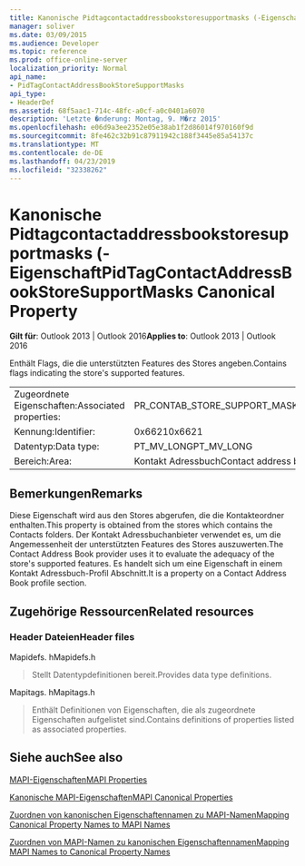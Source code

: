 ```yaml
---
title: Kanonische Pidtagcontactaddressbookstoresupportmasks (-Eigenschaft
manager: soliver
ms.date: 03/09/2015
ms.audience: Developer
ms.topic: reference
ms.prod: office-online-server
localization_priority: Normal
api_name:
- PidTagContactAddressBookStoreSupportMasks
api_type:
- HeaderDef
ms.assetid: 68f5aac1-714c-48fc-a0cf-a0c0401a6070
description: 'Letzte �nderung: Montag, 9. M�rz 2015'
ms.openlocfilehash: e06d9a3ee2352e05e38ab1f2d86014f970160f9d
ms.sourcegitcommit: 8fe462c32b91c87911942c188f3445e85a54137c
ms.translationtype: MT
ms.contentlocale: de-DE
ms.lasthandoff: 04/23/2019
ms.locfileid: "32338262"
---
```

# <a name="pidtagcontactaddressbookstoresupportmasks-canonical-property"></a><span data-ttu-id="3fca7-103">Kanonische Pidtagcontactaddressbookstoresupportmasks (-Eigenschaft</span><span class="sxs-lookup"><span data-stu-id="3fca7-103">PidTagContactAddressBookStoreSupportMasks Canonical Property</span></span>

  
  
<span data-ttu-id="3fca7-104">**Gilt für**: Outlook 2013 | Outlook 2016</span><span class="sxs-lookup"><span data-stu-id="3fca7-104">**Applies to**: Outlook 2013 | Outlook 2016</span></span> 
  
<span data-ttu-id="3fca7-105">Enthält Flags, die die unterstützten Features des Stores angeben.</span><span class="sxs-lookup"><span data-stu-id="3fca7-105">Contains flags indicating the store's supported features.</span></span>
  
|||
|:-----|:-----|
|<span data-ttu-id="3fca7-106">Zugeordnete Eigenschaften:</span><span class="sxs-lookup"><span data-stu-id="3fca7-106">Associated properties:</span></span>  <br/> |<span data-ttu-id="3fca7-107">PR_CONTAB_STORE_SUPPORT_MASKS</span><span class="sxs-lookup"><span data-stu-id="3fca7-107">PR_CONTAB_STORE_SUPPORT_MASKS</span></span>  <br/> |
|<span data-ttu-id="3fca7-108">Kennung:</span><span class="sxs-lookup"><span data-stu-id="3fca7-108">Identifier:</span></span>  <br/> |<span data-ttu-id="3fca7-109">0x6621</span><span class="sxs-lookup"><span data-stu-id="3fca7-109">0x6621</span></span>  <br/> |
|<span data-ttu-id="3fca7-110">Datentyp:</span><span class="sxs-lookup"><span data-stu-id="3fca7-110">Data type:</span></span>  <br/> |<span data-ttu-id="3fca7-111">PT_MV_LONG</span><span class="sxs-lookup"><span data-stu-id="3fca7-111">PT_MV_LONG</span></span>  <br/> |
|<span data-ttu-id="3fca7-112">Bereich:</span><span class="sxs-lookup"><span data-stu-id="3fca7-112">Area:</span></span>  <br/> |<span data-ttu-id="3fca7-113">Kontakt Adressbuch</span><span class="sxs-lookup"><span data-stu-id="3fca7-113">Contact address book</span></span>  <br/> |
   
## <a name="remarks"></a><span data-ttu-id="3fca7-114">Bemerkungen</span><span class="sxs-lookup"><span data-stu-id="3fca7-114">Remarks</span></span>

<span data-ttu-id="3fca7-115">Diese Eigenschaft wird aus den Stores abgerufen, die die Kontakteordner enthalten.</span><span class="sxs-lookup"><span data-stu-id="3fca7-115">This property is obtained from the stores which contains the Contacts folders.</span></span> <span data-ttu-id="3fca7-116">Der Kontakt Adressbuchanbieter verwendet es, um die Angemessenheit der unterstützten Features des Stores auszuwerten.</span><span class="sxs-lookup"><span data-stu-id="3fca7-116">The Contact Address Book provider uses it to evaluate the adequacy of the store's supported features.</span></span> <span data-ttu-id="3fca7-117">Es handelt sich um eine Eigenschaft in einem Kontakt Adressbuch-Profil Abschnitt.</span><span class="sxs-lookup"><span data-stu-id="3fca7-117">It is a property on a Contact Address Book profile section.</span></span> 
  
## <a name="related-resources"></a><span data-ttu-id="3fca7-118">Zugehörige Ressourcen</span><span class="sxs-lookup"><span data-stu-id="3fca7-118">Related resources</span></span>

### <a name="header-files"></a><span data-ttu-id="3fca7-119">Header Dateien</span><span class="sxs-lookup"><span data-stu-id="3fca7-119">Header files</span></span>

<span data-ttu-id="3fca7-120">Mapidefs. h</span><span class="sxs-lookup"><span data-stu-id="3fca7-120">Mapidefs.h</span></span>
  
> <span data-ttu-id="3fca7-121">Stellt Datentypdefinitionen bereit.</span><span class="sxs-lookup"><span data-stu-id="3fca7-121">Provides data type definitions.</span></span>
    
<span data-ttu-id="3fca7-122">Mapitags. h</span><span class="sxs-lookup"><span data-stu-id="3fca7-122">Mapitags.h</span></span>
  
> <span data-ttu-id="3fca7-123">Enthält Definitionen von Eigenschaften, die als zugeordnete Eigenschaften aufgelistet sind.</span><span class="sxs-lookup"><span data-stu-id="3fca7-123">Contains definitions of properties listed as associated properties.</span></span>
    
## <a name="see-also"></a><span data-ttu-id="3fca7-124">Siehe auch</span><span class="sxs-lookup"><span data-stu-id="3fca7-124">See also</span></span>



[<span data-ttu-id="3fca7-125">MAPI-Eigenschaften</span><span class="sxs-lookup"><span data-stu-id="3fca7-125">MAPI Properties</span></span>](mapi-properties.md)
  
[<span data-ttu-id="3fca7-126">Kanonische MAPI-Eigenschaften</span><span class="sxs-lookup"><span data-stu-id="3fca7-126">MAPI Canonical Properties</span></span>](mapi-canonical-properties.md)
  
[<span data-ttu-id="3fca7-127">Zuordnen von kanonischen Eigenschaftennamen zu MAPI-Namen</span><span class="sxs-lookup"><span data-stu-id="3fca7-127">Mapping Canonical Property Names to MAPI Names</span></span>](mapping-canonical-property-names-to-mapi-names.md)
  
[<span data-ttu-id="3fca7-128">Zuordnen von MAPI-Namen zu kanonischen Eigenschaftennamen</span><span class="sxs-lookup"><span data-stu-id="3fca7-128">Mapping MAPI Names to Canonical Property Names</span></span>](mapping-mapi-names-to-canonical-property-names.md)

